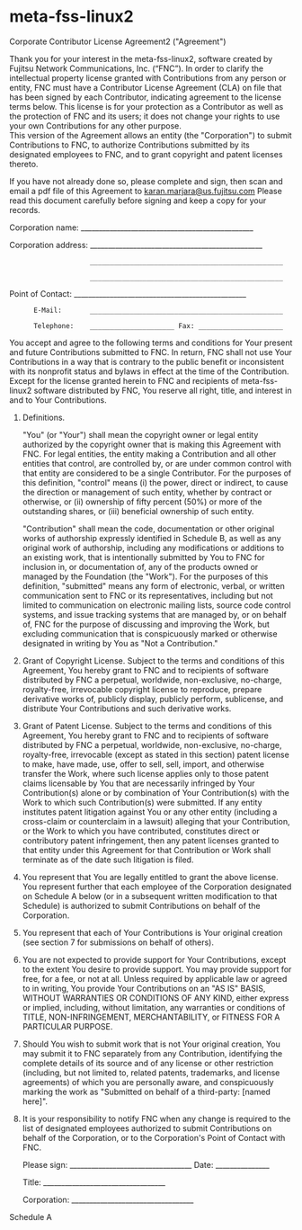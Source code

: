 # meta-fss-linux2
Corporate Contributor License Agreement2 ("Agreement") 
                        
   Thank you for your interest in the meta-fss-linux2, software created by Fujitsu Network Communications, Inc. (“FNC”). In order to clarify the    intellectual property license granted with Contributions from any person    or entity, FNC must have a Contributor License Agreement (CLA)    on file that has been signed by each Contributor, indicating agreement to the license terms below. This license is for your protection as a    Contributor as well as the protection of FNC and its users; it     does not change your rights to use your own Contributions for any other    purpose.  
   This version of the Agreement allows an entity (the "Corporation") to    submit Contributions to FNC, to authorize Contributions     submitted by its designated employees to FNC, and to grant     copyright and patent licenses thereto. 
 
   If you have not already done so, please complete and sign, then scan and    email a pdf file of this Agreement to karan.marjara@us.fujitsu.com    Please read this document carefully before signing and keep a copy for    your records. 
 
   Corporation name:    ________________________________________________ 
 
   Corporation address: ________________________________________________ 
 
                        ________________________________________________ 
 
                        ________________________________________________ 
 
   Point of Contact:    ________________________________________________ 
 
          E-Mail:       ________________________________________________ 
 
          Telephone:    _____________________ Fax: _____________________ 
 
 
   You accept and agree to the following terms and conditions for Your    present and future Contributions submitted to FNC. In    return, FNC shall not use Your Contributions in a way that    is contrary to the public benefit or inconsistent with its nonprofit    status and bylaws in effect at the time of the Contribution. Except    for the license granted herein to FNC and recipients of meta-fss-linux2 software distributed by FNC, You reserve all right, title,    and interest in and to Your Contributions. 
 
   1. Definitions. 
 
      "You" (or "Your") shall mean the copyright owner or legal entity       authorized by the copyright owner that is making this Agreement       with FNC. For legal entities, the entity making a 
      Contribution and all other entities that control, are controlled by,       or are under common control with that entity are considered to be a 
      single Contributor. For the purposes of this definition, "control"       means (i) the power, direct or indirect, to cause the direction or       management of such entity, whether by contract or otherwise, or       (ii) ownership of fifty percent (50%) or more of the outstanding       shares, or (iii) beneficial ownership of such entity. 
 
      "Contribution" shall mean the code, documentation or other original       works of authorship expressly identified in Schedule B, as well as       any original work of authorship, including 
      any modifications or additions to an existing work, that is       intentionally submitted by You to FNC for inclusion in, or       documentation of, any of the products owned or managed by the       Foundation (the "Work"). For the purposes of this definition, 
      "submitted" means any form of electronic, verbal, or written       communication sent to FNC or its representatives, 
      including but not limited to communication on electronic mailing       lists, source code control systems, and issue tracking systems       that are managed by, or on behalf of, FNC for the       purpose of discussing and improving the Work, but excluding       communication that is conspicuously marked or otherwise designated       in writing by You as "Not a Contribution." 
 
2. Grant of Copyright License. Subject to the terms and conditions       of this Agreement, You hereby grant to FNC and to       recipients of software distributed by FNC a perpetual,       worldwide, non-exclusive, no-charge, royalty-free, irrevocable       copyright license to reproduce, prepare derivative works of,       publicly display, publicly perform, sublicense, and distribute       Your Contributions and such derivative works. 
 
3. Grant of Patent License. Subject to the terms and conditions of       this Agreement, You hereby grant to FNC and to recipients       of software distributed by FNC a perpetual, worldwide,       non-exclusive, no-charge, royalty-free, irrevocable (except as       stated in this section) patent license to make, have made, use,       offer to sell, sell, import, and otherwise transfer the Work,       where such license applies only to those patent claims licensable       by You that are necessarily infringed by Your Contribution(s)       alone or by combination of Your Contribution(s) with the Work to       which such Contribution(s) were submitted. If any entity institutes       patent litigation against You or any other entity (including a       cross-claim or counterclaim in a lawsuit) alleging that your       Contribution, or the Work to which you have contributed, constitutes       direct or contributory patent infringement, then any patent licenses       granted to that entity under this Agreement for that Contribution or       Work shall terminate as of the date such litigation is filed. 
 
4. You represent that You are legally entitled to grant the above       license. You represent further that each employee of the       Corporation designated on Schedule A below (or in a subsequent       written modification to that Schedule) is authorized to submit       Contributions on behalf of the Corporation.  
5. You represent that each of Your Contributions is Your original       creation (see section 7 for submissions on behalf of others). 
 
6. You are not expected to provide support for Your Contributions,       except to the extent You desire to provide support. You may provide       support for free, for a fee, or not at all. Unless required by       applicable law or agreed to in writing, You provide Your 
      Contributions on an "AS IS" BASIS, WITHOUT WARRANTIES OR CONDITIONS       OF ANY KIND, either express or implied, including, without       limitation, any warranties or conditions of TITLE, NON-INFRINGEMENT,       MERCHANTABILITY, or FITNESS FOR A PARTICULAR PURPOSE. 
 
7. Should You wish to submit work that is not Your original creation, 
      You may submit it to FNC separately from any 
      Contribution, identifying the complete details of its source and       of any license or other restriction (including, but not limited       to, related patents, trademarks, and license agreements) of which       you are personally aware, and conspicuously marking the work as       "Submitted on behalf of a third-party: [named here]". 
 
8. It is your responsibility to notify FNC when any change       is required to the list of designated employees authorized to submit       Contributions on behalf of the Corporation, or to the Corporation's       Point of Contact with FNC. 
 
 
 
   Please sign: __________________________________ Date: _______________ 
 
   Title:       __________________________________ 
 
   Corporation: __________________________________ 
 
 
 
 
 
 
 
 
 
 
 
 
 
 
 
 
 
 
 
 
 
 
 
 
 
 
 
Schedule A 
 
   
 
 
 
 
 
 
